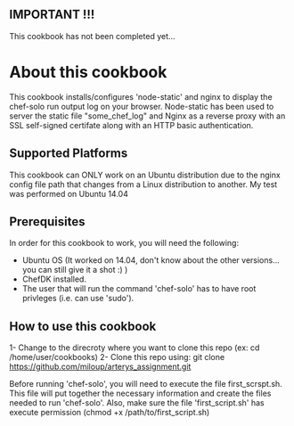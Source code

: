 ## IMPORTANT !!!
This cookbook has not been completed yet...


# About this cookbook

This cookbook installs/configures 'node-static' and nginx to display the chef-solo run output log on your browser. Node-static has been used to server the static file "some_chef_log" and Nginx as a reverse proxy with an SSL self-signed certifate along with an HTTP basic authentication.

## Supported Platforms

This cookbook can ONLY work on an Ubuntu distribution due to the nginx config file path that changes from a Linux distribution to another. My test was performed on Ubuntu 14.04

## Prerequisites

In order for this cookbook to work, you will need the following:
  - Ubuntu OS (It worked on 14.04, don't know about the other versions... you can still give it a shot :) )
  - ChefDK installed.
  - The user that will run the command 'chef-solo' has to have root privleges (i.e. can use 'sudo').

## How to use this cookbook

1- Change to the direcroty where you want to clone this repo (ex: cd /home/user/cookbooks)
2- Clone this repo using: git clone https://github.com/miloup/arterys_assignment.git

Before running 'chef-solo', you will need to execute the file first_scrspt.sh. This file will put together the necessary information and create the files needed to run 'chef-solo'. Also, make sure the file 'first_script.sh' has execute permission (chmod +x /path/to/first_script.sh)



